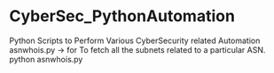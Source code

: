 # CyberSec_PythonAutomation
Python Scripts to Perform Various CyberSecurity related Automation 
asnwhois.py -> for To fetch all the subnets related to a particular ASN.
                python asnwhois.py <ASN>

